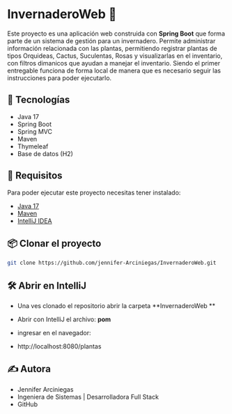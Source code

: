# InvernaderoWeb 🌱

Este proyecto es una aplicación web construida con **Spring Boot** que forma parte de un sistema de gestión para un invernadero. Permite administrar información relacionada con las plantas, permitiendo registrar plantas de tipos Orquideas, Cactus, Suculentas, Rosas y visualizarlas en el inventario, con filtros dimanicos que ayudan a manejar el inventario. 
Siendo el primer entregable funciona de forma local de manera que es necesario seguir las instrucciones para poder ejecutarlo. 

## 🚀 Tecnologías

- Java 17
- Spring Boot
- Spring MVC
- Maven
- Thymeleaf 
- Base de datos (H2)

## 🧰 Requisitos

Para poder ejecutar este proyecto necesitas tener instalado:

- [Java 17](https://www.oracle.com/java/technologies/javase/jdk17-archive-downloads.html)
- [Maven](https://maven.apache.org/install.html)
- [IntelliJ IDEA](https://www.jetbrains.com/idea/)

## 📦 Clonar el proyecto

```bash
git clone https://github.com/jennifer-Arciniegas/InvernaderoWeb.git
```
## 🛠️ Abrir en IntelliJ
- Una ves clonado el repositorio abrir la carpeta **InvernaderoWeb **
- Abrir con IntelliJ el archivo: **pom**

- ingresar en el navegador:
- http://localhost:8080/plantas

## ✍️ Autora
- Jennifer Arciniegas
- Ingeniera de Sistemas | Desarrolladora Full Stack
- GitHub

